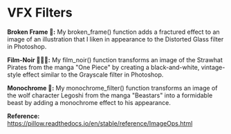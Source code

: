 # VFX Filters

**Broken Frame 🔨:** My broken_frame() function adds a fractured effect to an image of an illustration that I liken in appearance to the Distorted Glass filter in Photoshop. 

**Film-Noir 🕵🏾‍♀️:** My film_noir() function transforms an image of the Strawhat Pirates from the manga "One Piece" by creating a black-and-white, vintage-style effect similar to the Grayscale filter in Photoshop. 

**Monochrome 🐺:** My monochrome_filter() function transforms an image of the wolf character Legoshi from the manga "Beastars" into a formidable beast by adding a monochrome effect to his appearance.

**Reference:** https://pillow.readthedocs.io/en/stable/reference/ImageOps.html

